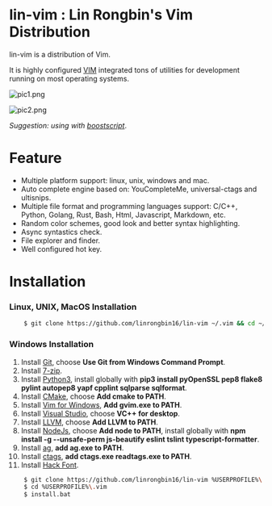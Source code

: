 # lin-vim : Lin Rongbin's Vim Distribution

lin-vim is a distribution of Vim.

It is highly configured [VIM](https://www.vim.org/) integrated tons of utilities for development running on most operating systems.

![pic1.png](https://raw.githubusercontent.com/linrongbin16/lin-vim/master/pic1.png)

![pic2.png](https://raw.githubusercontent.com/linrongbin16/lin-vim/master/pic2.png)

_Suggestion: using with [boostscript](https://github.com/linrongbin16/boostscript)_.

# Feature

- Multiple platform support: linux, unix, windows and mac.
- Auto complete engine based on: YouCompleteMe, universal-ctags and ultisnips.
- Multiple file format and programming languages support: C/C++, Python, Golang, Rust, Bash, Html, Javascript, Markdown, etc.
- Random color schemes, good look and better syntax highlighting.
- Async syntastics check.
- File explorer and finder.
- Well configured hot key.

# Installation

### Linux, UNIX, MacOS Installation

```bash
    $ git clone https://github.com/linrongbin16/lin-vim ~/.vim && cd ~/.vim && bash install.sh
```

### Windows Installation

1.  Install [Git](https://git-scm.com/), choose **Use Git from Windows Command Prompt**.
2.  Install [7-zip](http://www.7-zip.org/).
3.  Install [Python3](https://www.python.org/downloads/), install globally with **pip3 install pyOpenSSL pep8 flake8 pylint autopep8 yapf cpplint sqlparse sqlformat**.
4.  Install [CMake](https://cmake.org/), choose **Add cmake to PATH**.
5.  Install [Vim for Windows](https://tuxproject.de/projects/vim/), **Add gvim.exe to PATH**.
6.  Install [Visual Studio](https://www.visualstudio.com/), choose **VC++ for desktop**.
7.  Install [LLVM](http://releases.llvm.org/download.html), choose **Add LLVM to PATH**.
8.  Install [NodeJs](https://nodejs.org/), choose **Add node to PATH**, install globally with **npm install -g --unsafe-perm js-beautify eslint tslint typescript-formatter**.
9.  Install [ag](https://github.com/k-takata/the_silver_searcher-win32/releases), **add ag.exe to PATH**.
10. Install [ctags](https://github.com/universal-ctags/ctags-win32/releases), **add ctags.exe readtags.exe to PATH**.
11. Install [Hack Font](https://sourcefoundry.org/hack/).

```bash
    $ git clone https://github.com/linrongbin16/lin-vim %USERPROFILE%\.vim
    $ cd %USERPROFILE%\.vim
    $ install.bat
```
